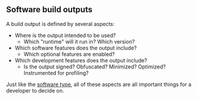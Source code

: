 ## Software build outputs

A build output is defined by several aspects:

- Where is the output intended to be used?
  - Which "runtime" will it run in? Which version?
- Which software features does the output include?
  - Which optional features are enabled?
- Which development features does the output include?
  - Is the output signed? Obfuscated? Minimized? Optimized? Instrumented for profiling?

Just like the [software type](declaring-software-type.md), all of these aspects are all important things for a developer to decide on.
